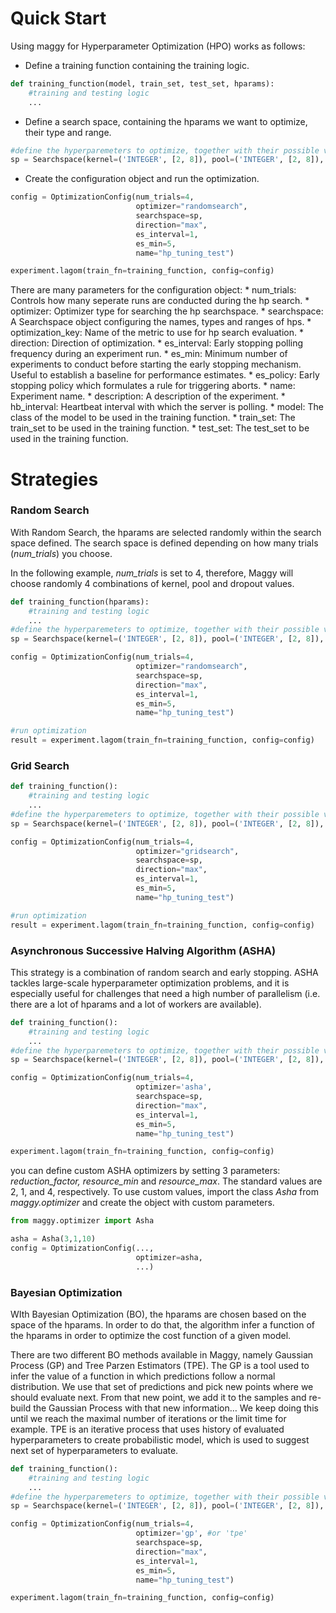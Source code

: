 # Quick Start

Using maggy for Hyperparameter Optimization (HPO) works as follows:

* Define a training function containing the training logic.
```py
def training_function(model, train_set, test_set, hparams):
    #training and testing logic
    ...
```

* Define a search space, containing the hparams we want to optimize, their type and range.
```py
#define the hyperparemeters to optimize, together with their possible values
sp = Searchspace(kernel=('INTEGER', [2, 8]), pool=('INTEGER', [2, 8]), dropout=('DOUBLE', [0.01, 0.99]))
```

* Create the configuration object and run the optimization.
```py
config = OptimizationConfig(num_trials=4, 
                            optimizer="randomsearch", 
                            searchspace=sp, 
                            direction="max", 
                            es_interval=1, 
                            es_min=5, 
                            name="hp_tuning_test")

experiment.lagom(train_fn=training_function, config=config)
```
There are many parameters for the configuration object:
    * num_trials: Controls how many seperate runs are conducted during the hp search.
    * optimizer: Optimizer type for searching the hp searchspace.
    * searchspace: A Searchspace object configuring the names, types and ranges of hps.
    * optimization_key: Name of the metric to use for hp search evaluation.
    * direction: Direction of optimization.
    * es_interval: Early stopping polling frequency during an experiment run.
    * es_min: Minimum number of experiments to conduct before starting the early stopping
    mechanism. Useful to establish a baseline for performance estimates.
    * es_policy: Early stopping policy which formulates a rule for triggering aborts.
    * name: Experiment name.
    * description: A description of the experiment.
    * hb_interval: Heartbeat interval with which the server is polling.
    * model: The class of the model to be used in the training function.
    * train_set: The train_set to be used in the training function.
    * test_set: The test_set to be used in the training function.

# Strategies

### Random Search

With Random Search, the hparams are selected randomly within the search space defined. The search space is defined 
depending on how many trials (_num_trials_) you choose. 

In the following example, _num_trials_ is set to 4, therefore, Maggy will choose randomly 4 combinations of kernel, 
pool and dropout values.
```py
def training_function(hparams):
    #training and testing logic
    ...
#define the hyperparemeters to optimize, together with their possible values
sp = Searchspace(kernel=('INTEGER', [2, 8]), pool=('INTEGER', [2, 8]), dropout=('DOUBLE', [0.01, 0.99]))

config = OptimizationConfig(num_trials=4, 
                            optimizer="randomsearch", 
                            searchspace=sp, 
                            direction="max", 
                            es_interval=1, 
                            es_min=5, 
                            name="hp_tuning_test")

#run optimization
result = experiment.lagom(train_fn=training_function, config=config)
```
### Grid Search

```py
def training_function():
    #training and testing logic
    ...
#define the hyperparemeters to optimize, together with their possible values
sp = Searchspace(kernel=('INTEGER', [2, 8]), pool=('INTEGER', [2, 8]), dropout=('DOUBLE', [0.01, 0.99]))

config = OptimizationConfig(num_trials=4, 
                            optimizer="gridsearch", 
                            searchspace=sp, 
                            direction="max", 
                            es_interval=1, 
                            es_min=5, 
                            name="hp_tuning_test")

#run optimization
result = experiment.lagom(train_fn=training_function, config=config)
```

### Asynchronous Successive Halving Algorithm (ASHA)

This strategy is a combination of random search and early stopping. 
ASHA tackles large-scale hyperparameter optimization problems, and it is especially useful for challenges that need a
high number of parallelism (i.e. there are a lot of hparams and a lot of workers are available).

```py
def training_function():
    #training and testing logic
    ...
#define the hyperparemeters to optimize, together with their possible values
sp = Searchspace(kernel=('INTEGER', [2, 8]), pool=('INTEGER', [2, 8]), dropout=('DOUBLE', [0.01, 0.99]))

config = OptimizationConfig(num_trials=4, 
                            optimizer='asha', 
                            searchspace=sp, 
                            direction="max", 
                            es_interval=1, 
                            es_min=5, 
                            name="hp_tuning_test")

experiment.lagom(train_fn=training_function, config=config)
```

you can define custom ASHA optimizers by setting 3 parameters: _reduction_factor, resource_min_ and _resource_max_.
The standard values are 2, 1, and 4, respectively.
To use custom values, import the class _Asha_ from _maggy.optimizer_ and create the object with custom 
parameters.

```py
from maggy.optimizer import Asha

asha = Asha(3,1,10)
config = OptimizationConfig(..., 
                            optimizer=asha, 
                            ...)
```

### Bayesian Optimization

WIth Bayesian Optimization (BO), the hparams are chosen based on the space of the hparams. 
In order to do that, the algorithm infer a function of the hparams in order to optimize the cost function of a given model.

There are two different BO methods available in Maggy, namely Gaussian Process (GP) and Tree Parzen Estimators (TPE).
The GP is a tool used to infer the value of a function in which predictions follow a normal distribution. 
We use that set of predictions and pick new points where we should evaluate next. From that new point, we add it to 
the samples and re-build the Gaussian Process with that new information… 
We keep doing this until we reach the maximal number of iterations or the limit time for example.
TPE is an iterative process that uses history of evaluated hyperparameters to create probabilistic model, 
which is used to suggest next set of hyperparameters to evaluate.


```py
def training_function():
    #training and testing logic
    ...
#define the hyperparemeters to optimize, together with their possible values
sp = Searchspace(kernel=('INTEGER', [2, 8]), pool=('INTEGER', [2, 8]), dropout=('DOUBLE', [0.01, 0.99]))

config = OptimizationConfig(num_trials=4, 
                            optimizer='gp', #or 'tpe' 
                            searchspace=sp, 
                            direction="max", 
                            es_interval=1, 
                            es_min=5, 
                            name="hp_tuning_test")

experiment.lagom(train_fn=training_function, config=config)
```
